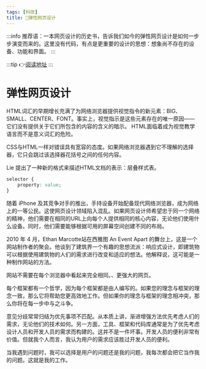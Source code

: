 ```yaml
---
tags: [科技]
title: 🚧弹性网页设计
---
```


:::info
推荐语：一本网页设计的历史书，告诉我们如今的弹性网页设计是如何一步步演变而来的。这里没有代码，有点是更重要的设计的思想：想象尚不存在的设备、功能和界面。
:::

:::tip
👉[阅读地址](https://resilientwebdesign.com/)
:::

# 弹性网页设计


HTML词汇的早期增长充满了为网络浏览器提供视觉指令的新元素：BIG、SMALL、CENTER、FONT。事实上，视觉指示是这些元素存在的唯一原因——它们没有提供关于它们所包含的内容的含义的暗示。 HTML面临着成为视觉教学语言而不是意义词汇的危险。


CSS与HTML一样对错误具有宽容的态度。如果网络浏览器遇到它不理解的选择器，它只会跳过该选择器花括号之间的任何内容。

Lie 提出了一种新的格式来描述HTML文档的表示：层叠样式表。


```css 
selector {
    property: value;
}
```

随着 iPhone 及其竞争对手的推出，手持设备开始配备现代网络浏览器，成为网络上的一等公民。这使网页设计领域陷入混乱。如果网页设计师希望忠于同一个网络的精神，他们需要在相同的URL上向每个人提供相同的核心内容，无论他们使用什么设备。同时，他们需要能够根据可用的屏幕空间创建不同的布局。

2010 年 4 月，Ethan Marcotte站在西雅图 An Event Apart 的舞台上，这是一个网站制作者的聚会。他谈到了建筑界一个有趣的思想流派：响应式设计，即建筑物可以根据使用建筑物的人们的需求进行改变和适应的想法。他解释说，这可能是一种制作网站的方法。

网站不需要在每个浏览器中看起来完全相同。、更强大的网页。


每个框架都有一个哲学，因为每个框架都是由人编写的。如果您的理念与框架的理念一致，那么它将帮助您更高效地工作。但如果你的理念与框架的理念相冲突，那么你将在每一步中与之斗争。

意见分歧常常归结为优先事项不匹配。从本质上讲，渐进增强方法优先考虑人们的需求，无论他们的技术如何。另一方面，工具、框架和代码库通常是为了优先考虑设计人员和开发人员的需求而构建的。这并不是一件坏事。开发人员的便利非常有价值。但就我个人而言，我认为用户的需求应该胜过开发人员的便利。

当我遇到问题时，我可以选择是用户的问题还是我的问题，我每次都会把它当作我的问题。这就是我的工作。